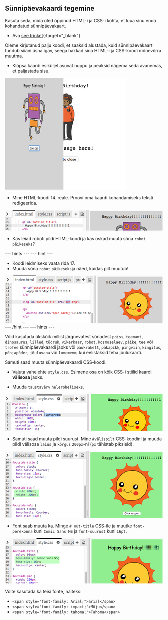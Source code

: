 ## Sünnipäevakaardi tegemine

Kasuta seda, mida oled õppinud HTML-i ja CSS-i kohta, et luua sinu enda kohandatud sünnipäevakaart.

+ Ava [see trinket](http://jumpto.cc/web-card){:target="_blank"}.

Oleme kirjutanud palju koodi, et saaksid alustada, kuid sünnipäevakaart tundub siiani üsna igav, seega hakkad sina HTML-i ja CSS-koodi mõnevõrra muutma.

+ Klõpsa kaardi esiküljel asuvat nuppu ja peaksid nägema seda avanemas, et paljastada sisu.

![kuvatõmmis](images/birthday-click.png)

+ Mine HTML-koodi 14. reale. Proovi oma kaardi kohandamiseks teksti redigeerida.

![kuvatõmmis](images/birthday-card-html.png)

+ Kas leiad roboti pildi HTML-koodi ja kas oskad muuta sõna `robot` `päikeseks`?

\--- hints \--- \--- hint \---

+ Koodi leidmiseks vaata rida 17.
+ Muuda sõna `robot` `päikeseks`ja näed, kuidas pilt muutub!

![kuvatõmmis](images/birthday-card-sun.png) \--- /hint \--- \--- hints \---

Võid kasutada ükskõik millist järgnevatest sõnadest `poiss`, `teemant`, `dinosaurus`, `lilled`, `tüdruk`, `vikerkaar`, `robot`, `kosmoselaev`, `päike`, `tee` või `trofee` sünnipäevakaardi jaoks või `paukrakett`, `päkapikk`, `pingviin`, `kingitus`, `põhjapõder`, `jõuluvana` või `lumememm`, kui eelistaksid teha jõulukaarti.

Samuti saad muuta sünnipäevakaardi CSS-koodi.

+ Vajuta vahelehte `style.css`. Esimene osa on kõik CSS-i stiilid kaardi **välisosa** jaoks.

+ Muuda `taustavärv` `heleroheliseks`.

![kuvatõmmis](images/birthday-card-outside.png)

+ Samuti saad muuta pildi suurust. Mine `#välispilt` CSS-koodini ja muuda pildi välisosa `laius` ja `kõrgus` `200px`-ni (`px` tähistab piksleid).

![kuvatõmmis](images/birthday-card-size.png)

+ Font saab muuta ka. Minge `# out-title` CSS-ile ja muutke `font-perekonna` kuni `Comic Sans MS` ja `font-suurust` kuni `16pt`.

![ekraanipilt](images/birthday-card-font.png)

Võite kasutada ka teisi fonte, näiteks:

+ `<span style="font-family: Arial;">arial</span>`
+ `<span style="font-family: impact;">Mõju</span>`
+ `<span style="font-family: tahoma;">Tahoma</span>`